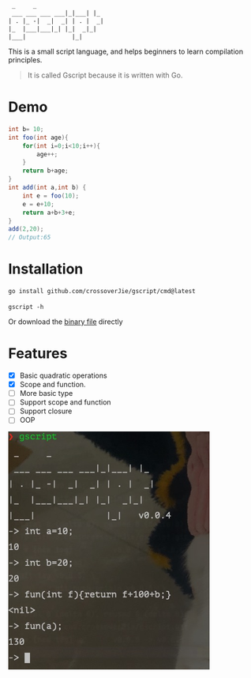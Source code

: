 
```
 _     _   
 ___ ___ ___ ___|_|___| |_ 
| . |_ -|  _|  _| | . |  _|
|_  |___|___|_| |_|  _|_|  
|___|             |_|   

```

This is a small script language, and helps beginners to learn compilation principles.

> It is called Gscript because it is written with Go.

# Demo

```java
int b= 10;
int foo(int age){
	for(int i=0;i<10;i++){
		age++;
	}
	return b+age;
}
int add(int a,int b) {
	int e = foo(10);
	e = e+10;
	return a+b+3+e;
}
add(2,20);
// Output:65
```

# Installation

```shell
go install github.com/crossoverJie/gscript/cmd@latest

gscript -h
```

Or download the [binary file](https://github.com/crossoverJie/gscript/releases) directly

# Features

- [x] Basic quadratic operations
- [x] Scope and function.
- [ ] More basic type
- [ ] Support scope and function
- [ ] Support closure
- [ ] OOP

![](doc/run.jpg)

